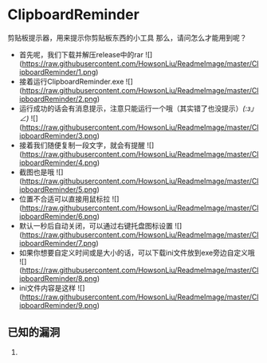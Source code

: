 # ClipboardReminder
剪贴板提示器，用来提示你剪贴板东西的小工具
那么，请问怎么才能用到呢？
* 首先呢，我们下载并解压release中的rar
![] (https://raw.githubusercontent.com/HowsonLiu/ReadmeImage/master/ClipboardReminder/1.png)
* 接着运行ClipboardReminder.exe
![] (https://raw.githubusercontent.com/HowsonLiu/ReadmeImage/master/ClipboardReminder/2.png)
* 运行成功的话会有消息提示，注意只能运行一个哦（其实错了也没提示）_(:з」∠)_
![] (https://raw.githubusercontent.com/HowsonLiu/ReadmeImage/master/ClipboardReminder/3.png)
* 接着我们随便复制一段文字，就会有提醒
![] (https://raw.githubusercontent.com/HowsonLiu/ReadmeImage/master/ClipboardReminder/4.png)
* 截图也是哦
![] (https://raw.githubusercontent.com/HowsonLiu/ReadmeImage/master/ClipboardReminder/5.png)
* 位置不合适可以直接用鼠标拉
![] (https://raw.githubusercontent.com/HowsonLiu/ReadmeImage/master/ClipboardReminder/6.png)
* 默认一秒后自动关闭，可以通过右键托盘图标设置
![] (https://raw.githubusercontent.com/HowsonLiu/ReadmeImage/master/ClipboardReminder/7.png)
* 如果你想要自定义时间或是大小的话，可以下载ini文件放到exe旁边自定义哦
![] (https://raw.githubusercontent.com/HowsonLiu/ReadmeImage/master/ClipboardReminder/8.png)
* ini文件内容是这样
![] (https://raw.githubusercontent.com/HowsonLiu/ReadmeImage/master/ClipboardReminder/9.png)

## 已知的漏洞
1. 
